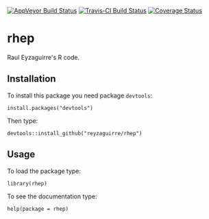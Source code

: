[![AppVeyor Build Status](https://ci.appveyor.com/api/projects/status/github/reyzaguirre/rhep?branch=master)](https://ci.appveyor.com/project/reyzaguirre/rhep)
[![Travis-CI Build Status](https://travis-ci.org/reyzaguirre/rhep.png?branch=master)](https://travis-ci.org/reyzaguirre/rhep)
[![Coverage Status](https://img.shields.io/coveralls/reyzaguirre/rhep.svg)](https://coveralls.io/r/reyzaguirre/rhep?branch=master)

rhep
====

Raul Eyzaguirre's R code.

Installation
------------
To install this package you need package `devtools`:

```{r eval=F}
install.packages("devtools")
```

Then type:

```{r eval=F}
devtools::install_github("reyzaguirre/rhep")
```

Usage
-----
To load the package type:

```{r eval=F}
library(rhep)
```

To see the documentation type:

```{r eval=F}
help(package = rhep)
```
